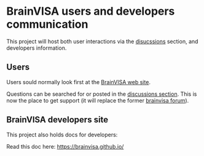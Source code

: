# BrainVISA users and developers communication

This project will host both user interactions via the [disucssions](https://github.com/brainvisa/brainvisa.github.io/discussions) section,
and developers information.

## Users

Users sould normally look first at the [BrainVISA web site](http://brainvisa.info).

Questions can be searched for or posted in the [discussions section](https://github.com/brainvisa/brainvisa.github.io/discussions). This is now the place to get support (it will replace the former [brainvisa forum](http://brainvisa.info/forum)).

## BrainVISA developers site

This project also holds docs for developers:

Read this doc here: https://brainvisa.github.io/

